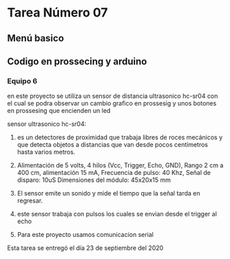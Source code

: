 # Tarea Número 07
## Menú basico
## Codigo en prossecing y arduino 
### Equipo 6

en este proyecto se utiliza un sensor de distancia ultrasonico hc-sr04 con el cual se podra observar un cambio grafico en prossesig y unos botones en prossesing que encienden un led

sensor ultrasonico hc-sr04:

1. es un detectores de proximidad que trabaja libres de roces mecánicos y que detecta objetos a distancias que van desde pocos centímetros hasta varios metros.

2. Alimentación de 5 volts, 4 hilos (Vcc, Trigger, Echo, GND), Rango 2 cm a 400 cm, alimentación 15 mA, Frecuencia de pulso: 40 Khz, Señal de disparo: 10uS
Dimensiones del módulo: 45x20x15 mm

3. El sensor emite un sonido y mide el tiempo que la señal tarda en regresar.

4. este sensor trabaja con pulsos los cuales se envian desde el trigger al echo

5. Para este proyecto usamos comunicacion serial



Esta tarea se entregó el día 23 de septiembre del 2020